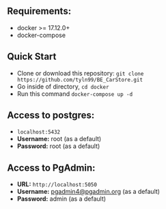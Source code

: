 ## Requirements:
* docker >= 17.12.0+
* docker-compose

## Quick Start
* Clone or download this repository: `git clone https://github.com/tyln99/BE_CarStore.git`
* Go inside of directory,  `cd docker`
* Run this command `docker-compose up -d`

## Access to postgres: 
* `localhost:5432`
* **Username:** root (as a default)
* **Password:** root (as a default)

## Access to PgAdmin: 
* **URL:** `http://localhost:5050`
* **Username:** pgadmin4@pgadmin.org (as a default)
* **Password:** admin (as a default)
